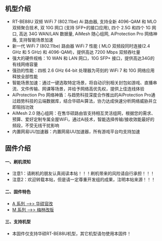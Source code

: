 ## 机型介绍
* RT-BE88U 双频 WiFi 7 (802.11be) Ai 路由器, 支持全新 4096-QAM 和 MLO 双频聚合技术, 双 10G 网口 (支持 SFP+的接口应用), 四个 2.5G 和四个 1G 网口, 高达 34G WAN/LAN 数据量, AiMesh 随心组网, AiProtection Pro 网络神盾, 支持智能场景加速
* 新一代 WiFi 7 (802.11be) 路由器 WiFi 7 性能 ( MLO 双频段同时连接(2.4 GHz 和 5 GHz) 和 4096-QAM)，提供高达 7200 Mbps 双频吞吐量
* 强大的硬件规格：10 WAN 和 LAN 网口，10G SFP+ 接口，提供高达34G的有线网络容量
* 强劲的性能：四核 2.6 GHz 64-bit 处理器为苛刻的 WiFi 7 和 10G 网络应用释放全部性能
* 智能场景加速：通过一键选取特定场景，将自动识别相关封包如游戏、直播串流、文件传输、网课等场景，并给予网络高优先权，提供上佳连线体验
* AiProtection Pro 网络神盾：与趋势科技深度合作推出的AiProtection Pro通过趋势科技的云端数据库，结合华硕Ai算法，协力达成快速分析网络威胁并立即阻挡功效
* AiMesh 2.0 随心组网：在售华硕路由皆支持相互灵活组网，根据您的需求、预算、爱好定制专属全屋WiFi，通过Ai技术，智能选择传输/接收效能最好的频段，不受无线干扰影响
* 内置网易UU加速器：内置网易UU加速器，所有游戏平台均支持加速

## 固件介绍
#### 一、刷机须知
* 注意1：请刷机的朋友认真阅读本帖！！！刷机带来的风险请自行承担！！！
* 注意2：欢迎转载本帖，但是请一定尊重开发组的成果，注明本帖来源！！！

#### 二、固件特色
* [A 系列 ——>> 华硕官改](/zh/guide/asus/firmware-a.md)
* [M 系列 ——>> 梅林改版](/zh/guide/asus/firmware-m.md)

#### 三、支持机型
* 本固件仅支持华硕RT-BE88U机型，其它机型请勿使用本固件！

